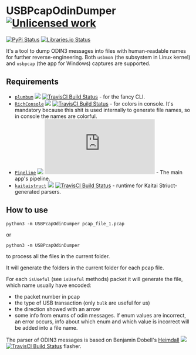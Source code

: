 USBPcapOdinDumper [![Unlicensed work](https://raw.githubusercontent.com/unlicense/unlicense.org/master/static/favicon.png)](https://unlicense.org/)
===============
[![PyPi Status](https://img.shields.io/pypi/v/USBPcapOdinDumper.svg)](https://pypi.python.org/pypi/USBPcapOdinDumper)
[![Libraries.io Status](https://img.shields.io/librariesio/github/KOLANICH/USBPcapOdinDumper.svg)](https://libraries.io/github/KOLANICH/USBPcapOdinDumper)

It's a tool to dump ODIN3 messages into files with human-readable names for further reverse-engineering. Both ```usbmon``` (the subsystem in Linux kernel) and ```usbpcap``` (the app for Windows) captures are supported.

Requirements
------------
* [`plumbum`](https://github.com/tomerfiliba/plumbum) ![](https://img.shields.io/github/license/tomerfiliba/plumbum.svg) [![TravisCI Build Status](https://travis-ci.org/tomerfiliba/plumbum.svg?branch=master)](https://travis-ci.org/tomerfiliba/plumbum) - for the fancy CLI.
* [`RichConsole`](https://github.com/KOLANICH/RichConsole) ![](https://img.shields.io/github/license/KOLANICH/RichConsole.svg) [![TravisCI Build Status](https://travis-ci.org/KOLANICH/RichConsole?branch=master)](https://travis-ci.org/KOLANICH/RichConsole) - for colors in console. It's mandatory because this shit is used internally to generate file names, so in console the names are colorful.
* [`Pipeline`](https://github.com/KOLANICH/Pipeline.py) ![](https://img.shields.io/github/license/KOLANICH/Pipeline.py.svg) [![TravisCI Build Status](https://travis-ci.org/KOLANICH/Pipeline.py?branch=master)](https://travis-ci.org/KOLANICH/Pipeline.py) - The main app's pipeline.
* [`kaitaistruct`](https://github.com/kaitai-io/kaitai_struct_python_runtime) ![](https://img.shields.io/github/license/kaitai-io/kaitai_struct_python_runtime.svg)  [![TravisCI Build Status](https://travis-ci.org/kaitai-io/kaitai_struct_python_runtime?branch=master)](https://travis-ci.org/kaitai-io/kaitai_struct_python_runtime) - runtime for Kaitai Striuct-generated parsers.

How to use
----------
```
python3 -m USBPcapOdinDumper pcap_file_1.pcap
```

or

```
python3 -m USBPcapOdinDumper
```

to process all the files in the current folder.

It will generate the folders in the current folder for each pcap file.

For each ```isUseful``` (see ```isUseful``` methods) packet it will generate the file, which name usually have encoded:
 * the packet number in pcap
 * the type of USB transaction (only ```bulk``` are useful for us)
 * the direction showed with an arrow
 * some info from enums of odin messages. If enum values are incorrect, an error occurs, info about which enum and which value is incorrect will be added into a file name.

The parser of ODIN3 messages is based on Benjamin Dobell's [Heimdall](https://github.com/Benjamin-Dobell/Heimdall) ![](https://img.shields.io/github/license/Benjamin-Dobell/Heimdall.svg)  [![TravisCI Build Status](https://travis-ci.org/Benjamin-Dobell/Heimdall?branch=master)](https://travis-ci.org/Benjamin-Dobell/Heimdall) flasher.
